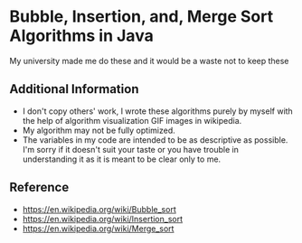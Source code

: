 # Bubble, Insertion, and, Merge Sort Algorithms in Java

My university made me do these and it would be a waste not to keep these

## Additional Information

- I don't copy others' work, I wrote these algorithms purely by myself with the help of algorithm visualization GIF images in wikipedia.
- My algorithm may not be fully optimized.
- The variables in my code are intended to be as descriptive as possible. I'm sorry if it doesn't suit your taste or you have trouble in understanding it as it is meant to be clear only to me.

## Reference

- https://en.wikipedia.org/wiki/Bubble_sort
- https://en.wikipedia.org/wiki/Insertion_sort
- https://en.wikipedia.org/wiki/Merge_sort
